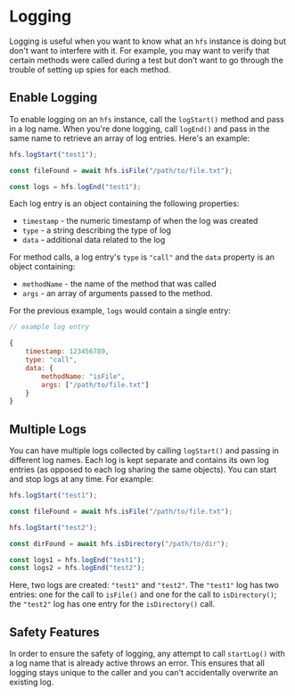 # Logging

Logging is useful when you want to know what an `hfs` instance is doing but don't want to interfere with it. For example, you may want to verify that certain methods were called during a test but don't want to go through the trouble of setting up spies for each method.

## Enable Logging

To enable logging on an `hfs` instance, call the `logStart()` method and pass in a log name. When you're done logging, call `logEnd()` and pass in the same name to retrieve an array of log entries. Here's an example:

```js
hfs.logStart("test1");

const fileFound = await hfs.isFile("/path/to/file.txt");

const logs = hfs.logEnd("test1");
```

Each log entry is an object containing the following properties:

-   `timestamp` - the numeric timestamp of when the log was created
-   `type` - a string describing the type of log
-   `data` - additional data related to the log

For method calls, a log entry's `type` is `"call"` and the `data` property is an object containing:

-   `methodName` - the name of the method that was called
-   `args` - an array of arguments passed to the method.

For the previous example, `logs` would contain a single entry:

```js
// example log entry

{
    timestamp: 123456789,
    type: "call",
    data: {
        methodName: "isFile",
        args: ["/path/to/file.txt"]
    }
}
```

## Multiple Logs

You can have multiple logs collected by calling `logStart()` and passing in different log names. Each log is kept separate and contains its own log entries (as opposed to each log sharing the same objects). You can start and stop logs at any time. For example:

```js
hfs.logStart("test1");

const fileFound = await hfs.isFile("/path/to/file.txt");

hfs.logStart("test2");

const dirFound = await hfs.isDirectory("/path/to/dir");

const logs1 = hfs.logEnd("test1");
const logs2 = hfs.logEnd("test2");
```

Here, two logs are created: `"test1"` and `"test2"`. The `"test1"` log has two entries: one for the call to `isFile()` and one for the call to `isDirectory()`; the `"test2"` log has one entry for the `isDirectory()` call.

## Safety Features

In order to ensure the safety of logging, any attempt to call `startLog()` with a log name that is already active throws an error. This ensures that all logging stays unique to the caller and you can't accidentally overwrite an existing log.
